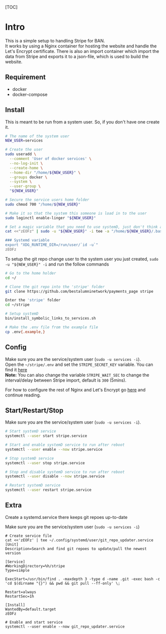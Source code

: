 [TOC]

# Intro
This is a simple setup to handling Stripe for BAN.  
It works by using a Nginx container for hosting the website and handle the Let's Encrypt certificate. There is also an import container which import the data from Stripe and exports it to a json-file, which is used to build the website.

## Requirement
- docker
- docker-compose

## Install
This is meant to be run from a system user. So, if you don't have one create it.
```bash
# The name of the system user
NEW_USER=services

# Create the user
sudo useradd \
  --comment 'User of docker services' \
  --no-log-init \
  --create-home \
  --home-dir "/home/${NEW_USER}" \
  --groups docker \
  --system \
  --user-group \
  "${NEW_USER}"

# Secure the service users home folder
sudo chmod 700 "/home/${NEW_USER}"

# Make it so that the system this someone is load in to the user
sudo loginctl enable-linger "${NEW_USER}"

# Set a magic variable that you need to use systemD, just don't think about it
cat <<"zEOFz" | sudo -u "${NEW_USER}" -i tee -a "/home/${NEW_USER}/.bashrc"

### Systemd variable
export "XDG_RUNTIME_DIR=/run/user/`id -u`"
zEOFz
```

To setup the git repo change user to the system user you just created, `sudo -u "${NEW_USER}" -i` and run the follow commands
```bash
# Go to the home holder
cd ~/

# Clone the git repo into the 'stripe' folder
git clone https://github.com/bestalumninetwork/payments_page stripe

Enter the 'stripe' folder
cd ~/stripe

# Setup systemD
bin/install_symbolic_links_to_services.sh

# Make the .env file from the example file
cp .env{.example,}
```

## Config
Make sure you are the service/system user (`sudo -u services -i`).  
Open the `~/stripe/.env` and set the `STRIPE_SECRET_KEY` variable. You can find it [here](https://dashboard.stripe.com/apikeys)  
**Note:** You can also change the variable `STRIPE_WAIT_SEC` to change the interval/delay between Stripe import, default is `300` (5mins).  

For how to configure the rest of Nginx and Let's Encrypt go [here](https://github.com/dvaerum/nginx-with-certbot-in-docker) and continue reading.

## Start/Restart/Stop
Make sure you are the service/system user (`sudo -u services -i`).
```bash
# Start systemD service
systemctl --user start stripe.service

# Start and enable systemD service to run after reboot
systemctl --user enable --now stripe.service

# Stop systemD service
systemctl --user stop stripe.service

# Stop and disable systemD service to run after reboot
systemctl --user disable --now stripe.service

# Restart systemD service
systemctl --user restart stripe.service
```

## Extra
Create a systemd.service there keeps git repoes up-to-date  

Make sure you are the service/system user (`sudo -u services -i`)
```
# Create service file
cat <<'zEOFz' | tee ~/.config/systemd/user/git_repo_updater.service
[Unit]
Description=Search and find git repoes to update/pull the newest version

[Service]
#WorkingDirectory=%h/stripe
Type=simple

ExecStart=/usr/bin/find . -maxdepth 3 -type d -name .git -exec bash -c 'cd $(dirname "{}") && pwd && git pull --ff-only' \;

Restart=always
RestartSec=1h

[Install]
WantedBy=default.target
zEOFz

# Enable and start service
systemctl --user enable --now git_repo_updater.service
```


